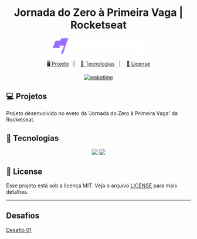 <h1 align="center">
  Jornada do Zero à Primeira Vaga | Rocketseat
</h1>

<p align="center">
  <img src="./assets/logo.svg" width="250px">
</p>

<p align="center">
  <a href="#-projeto">🖥️ Projeto</a>&nbsp;&nbsp;&nbsp;|&nbsp;&nbsp;&nbsp;
  <a href="#-tecnologias">🚀 Tecnologias</a>&nbsp;&nbsp;&nbsp;|&nbsp;&nbsp;&nbsp;
  <a href="#-license">📝 License</a>
</p>

<p align="center">
  <a href="https://wakatime.com/badge/user/68660678-6b86-4b78-98df-f5f41a37e1bc/project/7cd857ea-c812-4c8a-bd67-4fed05fd7051"><img src="https://wakatime.com/badge/user/68660678-6b86-4b78-98df-f5f41a37e1bc/project/7cd857ea-c812-4c8a-bd67-4fed05fd7051.svg" alt="wakatime"></a>
</p>

## 💻 Projetos

Projeto desenvolvido no eveto da 'Jornada do Zero à Primeira Vaga' da Rocketseat.

## 🚀 Tecnologias

<p align="center">
  <img src="https://img.shields.io/badge/html5-%23E34F26.svg?style=for-the-badge&logo=html5&logoColor=white">
  <img src="https://img.shields.io/badge/css3-%231572B6.svg?style=for-the-badge&logo=css3&logoColor=white">

</p>

## 📝 License

Esse projeto está sob a licença MIT. Veja o arquivo [LICENSE](LICENSE) para mais detalhes.

---

## Desafios

[Desafio 01](./desafio-01/index.html)
